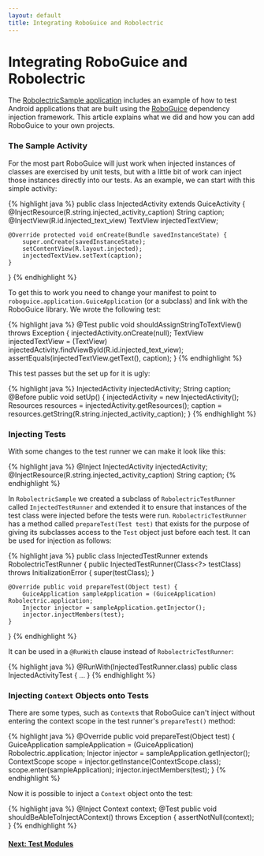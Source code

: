 ```yaml
---
layout: default
title: Integrating RoboGuice and Robolectric
---
```


# Integrating RoboGuice and Robolectric
The [RobolectricSample application](https://github.com/pivotal/RobolectricSample) includes an
example of how to test Android applications that are built using the [RoboGuice](http://code.google.com/p/roboguice/)
dependency injection framework. This article explains what we did and how you can add RoboGuice to your own projects.

### The Sample Activity
For the most part RoboGuice will just work when injected instances of classes are exercised by unit tests, but with a
little bit of work can inject those instances directly into our tests. As an example, we can start with this simple
activity:

{% highlight java %}
public class InjectedActivity extends GuiceActivity {
    @InjectResource(R.string.injected_activity_caption) String caption;
    @InjectView(R.id.injected_text_view) TextView injectedTextView;

    @Override protected void onCreate(Bundle savedInstanceState) {
        super.onCreate(savedInstanceState);
        setContentView(R.layout.injected);
        injectedTextView.setText(caption);
    }
}
{% endhighlight %}

To get this to work you need to change your manifest to point to <code>roboguice.application.GuiceApplication</code>
(or a subclass) and link with the RoboGuice library. We wrote the following test:

{% highlight java %}
@Test
public void shouldAssignStringToTextView() throws Exception {
    injectedActivity.onCreate(null);
    TextView injectedTextView =
        (TextView) injectedActivity.findViewById(R.id.injected_text_view);
    assertEquals(injectedTextView.getText(), caption);
}
{% endhighlight %}

This test passes but the set up for it is ugly:

{% highlight java %}
InjectedActivity injectedActivity;
String caption;
@Before
public void setUp() {
    injectedActivity = new InjectedActivity();
    Resources resources = injectedActivity.getResources();
    caption = resources.getString(R.string.injected_activity_caption);
}
{% endhighlight %}

### Injecting Tests
With some changes to the test runner we can make it look like this:

{% highlight java %}
    @Inject InjectedActivity injectedActivity;
    @InjectResource(R.string.injected_activity_caption) String caption;
{% endhighlight %}

In <code>RobolectricSample</code> we created a subclass of <code>RobolectricTestRunner</code> called
<code>InjectedTestRunner</code> and extended it to ensure that instances of the test class were
injected before the tests were run. <code>RobolectricTestRunner</code> has a method called
<code>prepareTest(Test test)</code> that exists for the purpose of giving its subclasses access to the
<code>Test</code> object just before each test. It can be used for injection as follows:

{% highlight java %}
public class InjectedTestRunner extends RobolectricTestRunner {
    public InjectedTestRunner(Class<?> testClass) throws InitializationError {
        super(testClass);
    }

    @Override public void prepareTest(Object test) {
        GuiceApplication sampleApplication = (GuiceApplication) Robolectric.application;
        Injector injector = sampleApplication.getInjector();
        injector.injectMembers(test);
    }
}
{% endhighlight %}

It can be used in a <code>@RunWith</code> clause instead of <code>RobolectricTestRunner</code>:

{% highlight java %}
@RunWith(InjectedTestRunner.class)
public class InjectedActivityTest {
...
}
{% endhighlight %}

### Injecting <code>Context</code> Objects onto Tests
There are some types, such as <code>Context</code>s that RoboGuice can't inject without entering the context scope
in the test runner's <code>prepareTest()</code> method:

{% highlight java %}
@Override public void prepareTest(Object test) {
    GuiceApplication sampleApplication = (GuiceApplication) Robolectric.application;
    Injector injector = sampleApplication.getInjector();
    ContextScope scope = injector.getInstance(ContextScope.class);
    scope.enter(sampleApplication);
    injector.injectMembers(test);
}
{% endhighlight %}

Now it is possible to inject a <code>Context</code> object onto the test:

{% highlight java %}
@Inject Context context;
@Test
public void shouldBeAbleToInjectAContext() throws Exception {
    assertNotNull(context);
}
{% endhighlight %}

#### [Next: Test Modules](roboguice2.html)